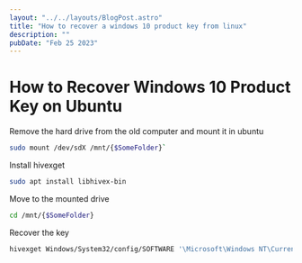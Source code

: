 ```yaml
---
layout: "../../layouts/BlogPost.astro"
title: "How to recover a windows 10 product key from linux"
description: ""
pubDate: "Feb 25 2023"
---
```


# How to Recover Windows 10 Product Key on Ubuntu

Remove the hard drive from the old computer and mount it in ubuntu

``` bash
sudo mount /dev/sdX /mnt/{$SomeFolder}`
```

Install hivexget

``` bash
sudo apt install libhivex-bin
```

Move to the mounted drive
``` bash
cd /mnt/{$SomeFolder}
```

Recover the key
``` bash
hivexget Windows/System32/config/SOFTWARE '\Microsoft\Windows NT\CurrentVersion\SoftwareProtectionPlatform' BackupProductKeyDefault
```
